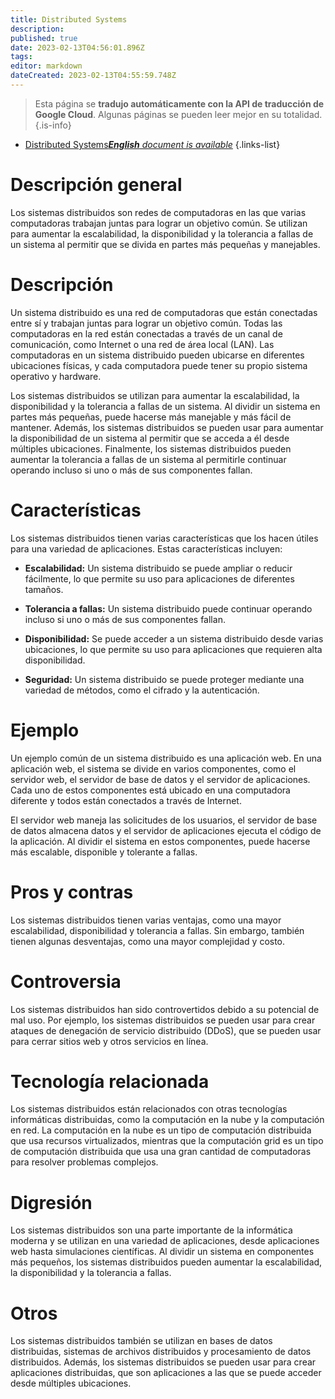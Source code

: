 ```yaml
---
title: Distributed Systems
description: 
published: true
date: 2023-02-13T04:56:01.896Z
tags: 
editor: markdown
dateCreated: 2023-02-13T04:55:59.748Z
---
```


> Esta página se **tradujo automáticamente con la API de traducción de Google Cloud**.
Algunas páginas se pueden leer mejor en su totalidad.{.is-info}



- [Distributed Systems***English** document is available*](/en/Knowledge-base/Dictionary/distributed-systems)
{.links-list}


# Descripción general
Los sistemas distribuidos son redes de computadoras en las que varias computadoras trabajan juntas para lograr un objetivo común. Se utilizan para aumentar la escalabilidad, la disponibilidad y la tolerancia a fallas de un sistema al permitir que se divida en partes más pequeñas y manejables.

# Descripción
Un sistema distribuido es una red de computadoras que están conectadas entre sí y trabajan juntas para lograr un objetivo común. Todas las computadoras en la red están conectadas a través de un canal de comunicación, como Internet o una red de área local (LAN). Las computadoras en un sistema distribuido pueden ubicarse en diferentes ubicaciones físicas, y cada computadora puede tener su propio sistema operativo y hardware.

Los sistemas distribuidos se utilizan para aumentar la escalabilidad, la disponibilidad y la tolerancia a fallas de un sistema. Al dividir un sistema en partes más pequeñas, puede hacerse más manejable y más fácil de mantener. Además, los sistemas distribuidos se pueden usar para aumentar la disponibilidad de un sistema al permitir que se acceda a él desde múltiples ubicaciones. Finalmente, los sistemas distribuidos pueden aumentar la tolerancia a fallas de un sistema al permitirle continuar operando incluso si uno o más de sus componentes fallan.

# Características
Los sistemas distribuidos tienen varias características que los hacen útiles para una variedad de aplicaciones. Estas características incluyen:

- **Escalabilidad:** Un sistema distribuido se puede ampliar o reducir fácilmente, lo que permite su uso para aplicaciones de diferentes tamaños.

- **Tolerancia a fallas:** Un sistema distribuido puede continuar operando incluso si uno o más de sus componentes fallan.

- **Disponibilidad:** Se puede acceder a un sistema distribuido desde varias ubicaciones, lo que permite su uso para aplicaciones que requieren alta disponibilidad.

- **Seguridad:** Un sistema distribuido se puede proteger mediante una variedad de métodos, como el cifrado y la autenticación.

# Ejemplo
Un ejemplo común de un sistema distribuido es una aplicación web. En una aplicación web, el sistema se divide en varios componentes, como el servidor web, el servidor de base de datos y el servidor de aplicaciones. Cada uno de estos componentes está ubicado en una computadora diferente y todos están conectados a través de Internet.

El servidor web maneja las solicitudes de los usuarios, el servidor de base de datos almacena datos y el servidor de aplicaciones ejecuta el código de la aplicación. Al dividir el sistema en estos componentes, puede hacerse más escalable, disponible y tolerante a fallas.

# Pros y contras
Los sistemas distribuidos tienen varias ventajas, como una mayor escalabilidad, disponibilidad y tolerancia a fallas. Sin embargo, también tienen algunas desventajas, como una mayor complejidad y costo.

# Controversia
Los sistemas distribuidos han sido controvertidos debido a su potencial de mal uso. Por ejemplo, los sistemas distribuidos se pueden usar para crear ataques de denegación de servicio distribuido (DDoS), que se pueden usar para cerrar sitios web y otros servicios en línea.

# Tecnología relacionada
Los sistemas distribuidos están relacionados con otras tecnologías informáticas distribuidas, como la computación en la nube y la computación en red. La computación en la nube es un tipo de computación distribuida que usa recursos virtualizados, mientras que la computación grid es un tipo de computación distribuida que usa una gran cantidad de computadoras para resolver problemas complejos.

# Digresión
Los sistemas distribuidos son una parte importante de la informática moderna y se utilizan en una variedad de aplicaciones, desde aplicaciones web hasta simulaciones científicas. Al dividir un sistema en componentes más pequeños, los sistemas distribuidos pueden aumentar la escalabilidad, la disponibilidad y la tolerancia a fallas.

# Otros
Los sistemas distribuidos también se utilizan en bases de datos distribuidas, sistemas de archivos distribuidos y procesamiento de datos distribuidos. Además, los sistemas distribuidos se pueden usar para crear aplicaciones distribuidas, que son aplicaciones a las que se puede acceder desde múltiples ubicaciones.